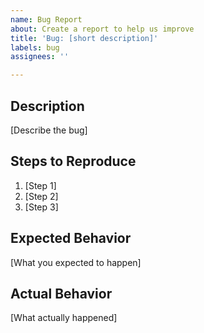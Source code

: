 ```yaml
---
name: Bug Report
about: Create a report to help us improve
title: 'Bug: [short description]'
labels: bug
assignees: ''

---
```


## Description

[Describe the bug]

## Steps to Reproduce
1. [Step 1]
2. [Step 2]
3. [Step 3]

## Expected Behavior

[What you expected to happen]

## Actual Behavior

[What actually happened]